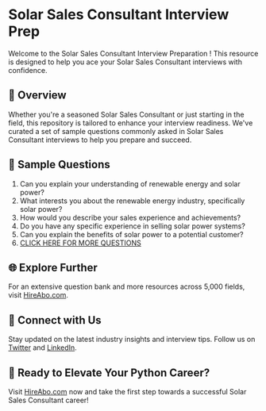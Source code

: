 # Solar Sales Consultant Interview Prep

Welcome to the Solar Sales Consultant Interview Preparation ! This resource is designed to help you ace your Solar Sales Consultant interviews with confidence.

## 🚀 Overview

Whether you're a seasoned Solar Sales Consultant or just starting in the field, this repository is tailored to enhance your interview readiness. We've curated a set of sample questions commonly asked in Solar Sales Consultant interviews to help you prepare and succeed.

## 📝 Sample Questions

1. Can you explain your understanding of renewable energy and solar power?
2. What interests you about the renewable energy industry, specifically solar power?
3. How would you describe your sales experience and achievements?
4. Do you have any specific experience in selling solar power systems?
5. Can you explain the benefits of solar power to a potential customer?
6. [CLICK HERE FOR MORE QUESTIONS](https://hireabo.com/job/20_0_13/Solar%20Sales%20Consultant)

## 🌐 Explore Further

For an extensive question bank and more resources across 5,000 fields, visit [HireAbo.com](https://www.hireabo.com).

## 📱 Connect with Us

Stay updated on the latest industry insights and interview tips. Follow us on [Twitter](https://twitter.com/hireabo) and [LinkedIn](https://www.linkedin.com/in/hire-abo-3609972a8/).

## 🚀 Ready to Elevate Your Python Career?

Visit [HireAbo.com](https://www.hireabo.com) now and take the first step towards a successful Solar Sales Consultant career!